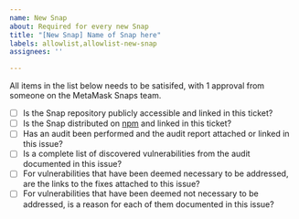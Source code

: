 ```yaml
---
name: New Snap
about: Required for every new Snap
title: "[New Snap] Name of Snap here"
labels: allowlist,allowlist-new-snap
assignees: ''

---
```


All items in the list below needs to be satisifed, with 1 approval from someone on the MetaMask Snaps team.

- [ ] Is the Snap repository publicly accessible and linked in this ticket?
- [ ] Is the Snap distributed on [npm](https://www.npmjs.com/) and linked in this ticket?
- [ ] Has an audit been performed and the audit report attached or linked in this issue?
- [ ] Is a complete list of discovered vulnerabilities from the audit documented in this issue?
- [ ] For vulnerabilities that have been deemed necessary to be addressed, are the links to the fixes attached to this issue?
- [ ] For vulnerabilities that have been deemed not necessary to be addressed, is a reason for each of them documented in this issue?
